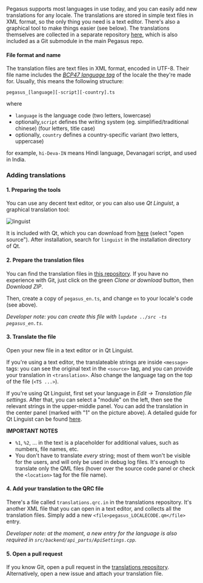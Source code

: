 Pegasus supports most languages in use today, and you can easily add new translations for any locale. The translations are stored in simple text files in XML format, so the only thing you need is a text editor. There's also a graphical tool to make things easier (see below). The translations themselves are collected in a separate repository [here](https://github.com/mmatyas/pegasus-frontend-translations), which is also included as a Git submodule in the main Pegasus repo.


#### File format and name

The translation files are text files in XML format, encoded in UTF-8. Their file name includes the [*BCP47 language tag*](https://en.wikipedia.org/wiki/IETF_language_tag#Syntax_of_language_tags) of the locale the they're made for. Usually, this means the following structure:

```
pegasus_[language][-script][-country].ts
```

where

- `language` is the language code (two letters, lowercase)
- optionally,`script` defines the writing system (eg. simplified/traditional chinese) (four letters, title case)
- optionally, `country` defines a country-specific variant (two letters, uppercase)

for example, `hi-Deva-IN` means Hindi language, Devanagari script, and used in India.


### Adding translations

#### 1. Preparing the tools

You can use any decent text editor, or you can also use *Qt Linguist*, a graphical translation tool:

![linguist](https://doc.qt.io/qt-5/images/linguist-linguist.png )

It is included with Qt, which you can download from [here](https://info.qt.io/download-qt-for-application-development) (select "open source"). After installation, search for `linguist` in the installation directory of Qt.

#### 2. Prepare the translation files

You can find the translation files in [this repository](https://github.com/mmatyas/pegasus-frontend-translations). If you have no experience with Git, just click on the green *Clone or download* button, then *Download ZIP*.

Then, create a copy of `pegasus_en.ts`, and change `en` to your locale's code (see above).

*Developer note: you can create this file with `lupdate ../src -ts pegasus_en.ts`.*

#### 3. Translate the file

Open your new file in a text editor or in Qt Linguist.

If you're using a text editor, the translateable strings are inside `<message>` tags: you can see the original text in the `<source>` tag, and you can provide your translation in `<translation>`. Also change the language tag on the top of the file (`<TS ...>`).

If you're using Qt Linguist, first set your language in *Edit -> Translation file settings*. After that, you can select a "module" on the left, then see the relevant strings in the upper-middle panel. You can add the translation in the center panel (marked with "1" on the picture above). A detailed guide for Qt Linguist can be found [here](https://doc.qt.io/qt-5/linguist-translators.html).

**IMPORTANT NOTES**

- `%1`, `%2`, ... in the text is a placeholder for additional values, such as numbers, file names, etc.
- You don't have to translate *every* string; most of them won't be visible for the users, and will only be used in debug log files. It's enough to translate only the QML files (hover over the source code panel or check the `<location>` tag for the file name).

#### 4. Add your translation to the QRC file

There's a file called `translations.qrc.in` in the translations repository. It's another XML file that you can open in a text editor, and collects all the translation files. Simply add a new `<file>pegasus_LOCALECODE.qm</file>` entry.

*Developer note: at the moment, a new entry for the language is also required in `src/backend/api_parts/ApiSettings.cpp`.*

#### 5. Open a pull request

If you know Git, open a pull request in the [translations repository](https://github.com/mmatyas/pegasus-frontend-translations). Alternatively, open a new issue and attach your translation file.
